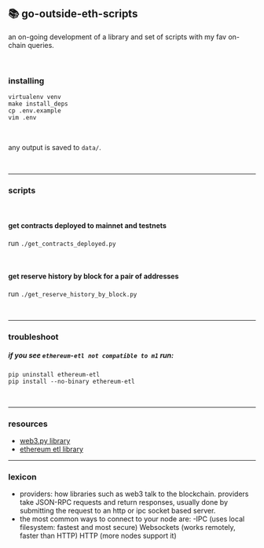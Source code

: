 ## 📚 go-outside-eth-scripts

an on-going development of a library and set of scripts with my fav on-chain queries.

<br>


### installing

```
virtualenv venv
make install_deps
cp .env.example
vim .env
```
<br>

any output is saved to `data/`.

<br>


----

### scripts

<br>

#### get contracts deployed to mainnet and testnets

run `./get_contracts_deployed.py`



<br>


#### get reserve history by block for a pair of addresses

run `./get_reserve_history_by_block.py`



<br>

---

### troubleshoot

##### if you see `ethereum-etl not compatible to m1` run:

```
pip uninstall ethereum-etl 
pip install --no-binary ethereum-etl 
```

<br>

---

### resources

* [web3.py library](https://web3py.readthedocs.io/en/v5/)
* [ethereum etl library](https://ethereum-etl.readthedocs.io/en/latest/quickstart/)

---

### lexicon

* providers: how libraries such as web3 talk to the blockchain. providers take JSON-RPC requests and return responses, usually done by submitting the request to an http or ipc socket based server.
* the most common ways to connect to your node are:
   -IPC (uses local filesystem: fastest and most secure)
Websockets (works remotely, faster than HTTP)
HTTP (more nodes support it)